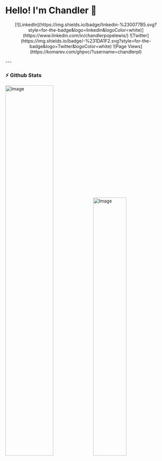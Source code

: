 # Hello! I'm Chandler 👋
<p style="text-align: center;">
[![LinkedIn](https://img.shields.io/badge/linkedin-%230077B5.svg?style=for-the-badge&logo=linkedin&logoColor=white)](https://www.linkedin.com/in/chandlerpopelewis/)
![Twitter](https://img.shields.io/badge/<handle>-%231DA1F2.svg?style=for-the-badge&logo=Twitter&logoColor=white)
![Page Views](https://komarev.com/ghpvc/?username=chandlerpl)
</p>
---

### ⚡️ Github Stats
<img src="https://github-readme-stats.vercel.app/api?username=chandlerpl&amp;count_private=true&amp;show_icons=true&amp;theme=tokyonight&amp;hide_border=true&amp;title_color=9900cc&amp;icon_color=9900cc&amp;text_color=00a9bf" alt="Image" width="54.5%" /><img src="https://github-readme-stats.vercel.app/api/top-langs/?username=chandlerpl&amp;layout=compact&amp;theme=tokyonight&amp;hide_border=true&amp;title_color=9900cc&amp;icon_color=9900cc&amp;text_color=00a9bf" alt="Image" width="45.5%" />

<!--
**chandlerpl/chandlerpl** is a ✨ _special_ ✨ repository because its `README.md` (this file) appears on your GitHub profile.

Here are some ideas to get you started:

- 🔭 I’m currently working on ...
- 🌱 I’m currently learning ...
- 👯 I’m looking to collaborate on ...
- 🤔 I’m looking for help with ...
- 💬 Ask me about ...
- 📫 How to reach me: ...
- 😄 Pronouns: ...
- ⚡ Fun fact: ...
-->
